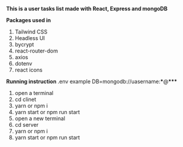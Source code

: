 **This is a user tasks list made with React, Express and mongoDB**

**Packages used in**

1.  Tailwind CSS
2.  Headless UI
3.  bycrypt
4.  react-router-dom
5.  axios
6.  dotenv
7.  react icons

**Running instruction**
.env example
DB=mongodb://uasername:**\***@**\*\*\***

1.  open a terminal
2.  cd clinet
3.  yarn or npm i
4.  yarn start or npm run start
5.  open a new terminal
6.  cd server
7.  yarn or npm i
8.  yarn start or npm run start
